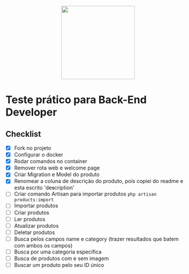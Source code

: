 <p align="center"><a href="https://yampi.com.br" target="_blank"><img src="https://icons.yampi.me/svg/brand-yampi.svg" width="200"></a></p>

# Teste prático para Back-End Developer

## Checklist
- [x] Fork no projeto
- [x] Configurar o docker
- [x] Rodar comandos no container
- [x] Remover rota web e welcome page
- [x] Criar Migration e Model do produto
- [x] Renomear a coluna de descrição do produto, pois copiei do readme e esta escrito 'de~~s~~cription'
- [ ] Criar comando Artisan para importar produtos `php artisan products:import`
- [ ] Importar produtos
- [ ] Criar produtos
- [ ] Ler produtos
- [ ] Atualizar produtos
- [ ] Deletar produtos
- [ ] Busca pelos campos name e category (trazer resultados que batem com ambos os campos)
- [ ] Busca por uma categoria específica
- [ ] Busca de produtos com e sem imagem
- [ ] Buscar um produto pelo seu ID único
